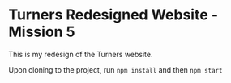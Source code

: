 # Turners Redesigned Website - Mission 5

This is my redesign of the Turners website. 

Upon cloning to the project, run `npm install` and then `npm start`
